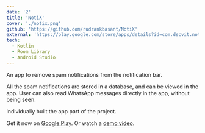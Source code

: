 ```yaml
---
date: '2'
title: 'NotiX'
cover: './notix.png'
github: 'https://github.com/rudrankbasant/NotiX'
external: 'https://play.google.com/store/apps/details?id=com.dscvit.notix'
tech:
  - Kotlin
  - Room Library
  - Android Studio
---
```


An app to remove spam notifications from the notification bar.

All the spam notifications are stored in a database, and can be viewed in the app.
User can also read WhatsApp messages directly in the app, without being seen.

Individually built the app part of the project.

Get it now on [Google Play](https://play.google.com/store/apps/details?id=com.dscvit.notix).
Or watch a [demo video](https://youtube.com/shorts/ID7AdvQeINA?feature=share).
